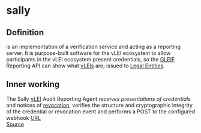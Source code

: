 # sally
## Definition
is an implementation of a verification service and acting as a reporting server. It is purpose-built software for the vLEI ecosystem to allow participants in the vLEI ecosystem present credentials, so the [GLEIF](GLEIF) Reporting API can show what [vLEIs](vLEI) are; issued to [Legal Entities](legal-entity).

## Inner working
The Sally [vLEI](vLEI) Audit Reporting Agent _receives presentations of credentials_ and notices of [revocation](revocation-event), verifies the structure and cryptographic integrity of the credential or revocation event and performs a POST to the configured webhook [URL](URL)  
[Source](https://github.com/GLEIF-IT/sally)